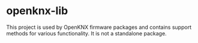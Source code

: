 openknx-lib
===

This project is used by OpenKNX firmware packages and contains support methods for various functionality. It is not a standalone package.
